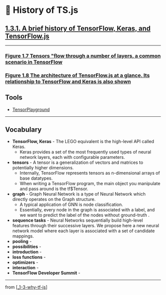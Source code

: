 # 🌱 History of TS.js

## [**1.3.1.** A brief history of TensorFlow, Keras, and TensorFlow.js](https://livebook.manning.com/book/deep-learning-with-javascript/chapter-1/137)

---

### [**Figure 1.7** Tensors "flow through a number of layers, a common scenario in TensorFlow](https://livebook.manning.com/book/deep-learning-with-javascript/chapter-1/ch01fig07)

### [**Figure 1.8** The architecture of TensorFlow.js at a glance. Its relationship to TensorFlow and Keras is also shown](https://livebook.manning.com/book/deep-learning-with-javascript/chapter-1/ch01fig08)

## Tools

- [TensorPlayground](https://www.tensorplayground.com/1.0.0/)

---

## **Vocabulary**

- **TensorFlow, Keras** - The LEGO equivalent is the high-level API called Keras.
  - Keras provides a set of the most frequently used types of neural network layers, each with configurable parameters.
- **tensors** - A tensor is a generalization of vectors and matrices to potentially higher dimensions.
  - Internally, TensorFlow represents tensors as n-dimensional arrays of base datatypes.
  - When writing a TensorFlow program, the main object you manipulate and pass around is the tf$Tensor.
- **graph** - Graph Neural Network is a type of Neural Network which directly operates on the Graph structure.
  - A typical application of GNN is node classification.
  - Essentially, every node in the graph is associated with a label, and we want to predict the label of the nodes without ground-truth .
- **sequence tasks** - Neural Networks sequentially build high-level features through their successive layers. We propose here a new neural network model where each layer is associated with a set of candidate mappings.
- **pooling** -
- **possibilities** -
- **introduction** -
- **loss functions** -
- **optimizers** -
- **interaction** -
- **TensorFlow Developer Summit** -

---

from [[_1-3-why-tf-js]]

[//begin]: # "Autogenerated link references for markdown compatibility"
[_1-3-why-tf-js]: _1-3-why-tf-js.md "🌱 Why TF.js?"
[//end]: # "Autogenerated link references"
